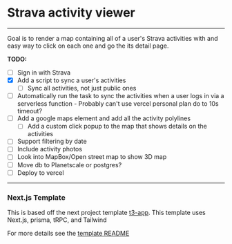 # Strava activity viewer
------

Goal is to render a map containing all of a user's Strava activities with
and easy way to click on each one and go the its detail page.

**TODO:**

- [ ] Sign in with Strava
- [x] Add a script to sync a user's activities
    - [ ] Sync all activities, not just public ones
- [ ] Automatically run the task to sync the activities when a user logs in via
      a serverless function
      - Probably can't use vercel personal plan do to 10s timeout?
- [ ] Add a google maps element and add all the activity polylines
  - [ ] Add a custom click popup to the map that shows details on the activities
- [ ] Support filtering by date
- [ ] Include activity photos
- [ ] Look into MapBox/Open street map to show 3D map
- [ ] Move db to Planetscale or postgres?
- [ ] Deploy to vercel

----

### Next.js Template
This is based off the next project template [t3-app](https://github.com/t3-oss/create-t3-app). This template uses Next.js, prisma, tRPC, and Tailwind

For more details see the [template README](https://github.com/t3-oss/create-t3-app/blob/89b82e884b8348747f1de1634f5e83df374ca1c4/cli/template/base/README.md)